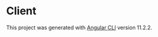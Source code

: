 # Client
This project was generated with [Angular CLI](https://github.com/angular/angular-cli) version 11.2.2.
